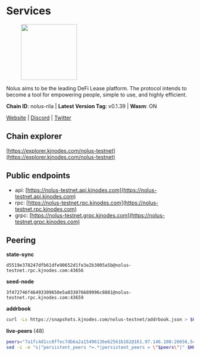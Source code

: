 # Services

<figure><img src="https://raw.githubusercontent.com/kj89/testnet_manuals/main/pingpub/logos/nolus.png" width="150" alt=""><figcaption></figcaption></figure>

Nolus aims to be the leading DeFi Lease platform. The protocol  intends to become a tool for empowering people, simple to use, and highly efficient.

**Chain ID**: nolus-rila | **Latest Version Tag**: v0.1.39 | **Wasm**: ON

[Website](https://www.nolus.io) | [Discord](https://discord.gg/nolus-protocol) | [Twitter](https://twitter.com/NolusProtocol)




## Chain explorer
[https://explorer.kjnodes.com/nolus-testnet](https://explorer.kjnodes.com/nolus-testnet)

## Public endpoints

* api: [https://nolus-testnet.api.kjnodes.com](https://nolus-testnet.api.kjnodes.com)
* rpc: [https://nolus-testnet.rpc.kjnodes.com](https://nolus-testnet.rpc.kjnodes.com)
* grpc: [https://nolus-testnet.grpc.kjnodes.com](https://nolus-testnet.grpc.kjnodes.com)

## Peering

**state-sync**

```text
d5519e378247dfb61dfe90652d1fe3e2b3005a5b@nolus-testnet.rpc.kjnodes.com:43656
```

**seed-node**

```text
3f472746f46493309650e5a033076689996c8881@nolus-testnet.rpc.kjnodes.com:43659
```

**addrbook**
```bash
curl -Ls https://snapshots.kjnodes.com/nolus-testnet/addrbook.json > $HOME/.nolus/config/addrbook.json
```

**live-peers** (48)
```bash
peers="7a1fc4d1cc0ffec7db6a2a15496136e62561b162@161.97.146.108:26656,5c2a752c9b1952dbed075c56c600c3a79b58c395@195.3.220.135:27016,d5519e378247dfb61dfe90652d1fe3e2b3005a5b@65.109.68.190:43656,387393e38531ac010f500d294505232a77c88766@45.33.32.8:26656,681ecb99467dd00a586d9499a1002f2829f1a02d@65.109.85.208:29656,e0ab3276d94a8fbdf04b0b9eb95df22f7037eb89@167.235.31.186:34656,55acbb36f6e18ce9d5034c1e0f615bf13ee1ae27@195.2.80.63:43656,ab938d7b2af2ecad6af86df956fd61634ce439ff@65.108.234.11:16656,5289137e6134895c5b3b82a9847869f2a889cdc0@65.108.97.58:2776,e0aac09f3de68abf583b0e3994228ee8bd19d1eb@168.119.124.130:45659,6cb8e63bf00d37399454ab24b6cf316062b90117@199.175.98.110:36656,621c459c333de1a03250bb846647fc858b9c8638@38.242.142.83:26656,d357103bcd92e496498973db06fa89f545e61bdc@45.67.230.23:26656,df5523a9d35328716337343cbeea3063cd4fa9b3@65.108.206.118:61256,8d636705234cc52f6cce11dc46fc826a47b622ff@65.109.84.215:36656,6cf1dbaf1cfee65f14421ba5ac5b165ebe7b0d0a@5.9.97.58:26656,28cdf59b342cb19fe488e99fab754ccc90c379e3@185.196.21.104:26656,bab17bf921c3bc6882dc0d37ed1ec9da9135a84c@109.123.236.225:13656,60c57c5b7215c84260249768cf66ae550142af9f@141.98.169.25:26656,e2c89ba2a9e998ff69b955d5bb317e7438816b7b@95.217.4.157:43656,6435149033788abd03e6ff39cb4485095a6878e4@95.214.55.62:47656,dd22261eb9101fb33110a715056bc949066b4113@79.137.33.26:16656,fcb82df30d2056c3af024fb389e173d683fe8229@65.108.105.48:19756,805f69593aeb23e78ae19b4adca24d0ddd513e12@38.242.141.147:26656,ad4c901ed0250aac10138e0b0959e63cfec393e6@95.216.114.212:26656,a9cce28334e6111c74934140ef915abb20968d2f@89.252.21.37:26656,2d500ae8bddfa548ee0fb0ed969709d78a4015af@144.168.47.230:26656,f09a8ba06a00d1edc517995040313732f94c2b56@95.214.55.155:18656,58d7fc67e12548f3f1ddda3bbe6000ae3d9d638c@85.10.198.169:13656,74c96b115ad17b02d8de25a176ed1d786520e7fa@89.223.53.232:26656,301dcb25951a0ebd6a36e09e612c85dc3aea3767@95.70.160.37:26656,36bf6f60f2914352c93dcc6d827885e3e58b1f2b@158.160.20.18:26656,8b8bb15cc131fbe09a8070351195022911fe6e8e@89.117.62.159:26656,8b0b427b4567a7a66f05fab1146ee97b52ad7958@93.189.30.119:26656,6745006008e2ca9bb9ba81b62466345da265dfc4@77.93.125.131:37656,829c12b4db70fa7ba332f993db33e26371db17b7@95.216.241.112:35656,52454324e7c8cd5e93cdfecff4bbafa9a9674e47@109.199.158.64:26656,72a49a231e0073f9e2653e7a02ab6d299575f0da@194.163.172.128:26656,5bf83be8dfe52fe2c204300f1e9b1449487ce5af@88.99.164.158:1176,c6e7b095d965209c8d15086c2a173627fb9b29e1@161.97.169.22:26656,67be97f5ef69a4f149fbef7970ba888e5b2c2cff@65.108.231.124:16656,c8c6249b27b4a34aac554d12b0107cc6421098ef@65.108.126.35:24656,c2e4fa7106f06c9621e884916eec11610ed4f475@164.68.124.35:23656,81ff6924175ccca5d1f09cb5d999f0e64852ccea@188.163.121.216:26656,49ed6ac7889fae7fb8d60fa1fea36ee5e78484c0@62.16.40.179:37656,98907b8c92c003aa2d003bb5d47e5ae6e34b0732@77.51.200.79:46656,5118f29924e801e965e48d129fb29561aaa93966@193.203.15.174:26656,12b146cd82c7142e9d8aeb4f246499927ecb1c0f@217.13.223.167:36656"
sed -i -e "s|^persistent_peers *=.*|persistent_peers = \"$peers\"|" $HOME/.nolus/config/config.toml
```
